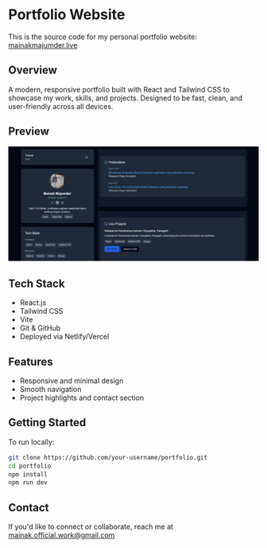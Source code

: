 # Portfolio Website

This is the source code for my personal portfolio website: [mainakmajumder.live](https://mainakmajumder.live)

## Overview

A modern, responsive portfolio built with React and Tailwind CSS to showcase my work, skills, and projects. Designed to be fast, clean, and user-friendly across all devices.

## Preview

![Website Preview](/public/preview.png)

## Tech Stack

* React.js
* Tailwind CSS
* Vite
* Git & GitHub
* Deployed via Netlify/Vercel

## Features

* Responsive and minimal design
* Smooth navigation
* Project highlights and contact section

## Getting Started

To run locally:

```bash
git clone https://github.com/your-username/portfolio.git
cd portfolio
npm install
npm run dev
```

## Contact

If you'd like to connect or collaborate, reach me at [mainak.official.work@gmail.com](mailto:mainak.official.work@gmail.com)
